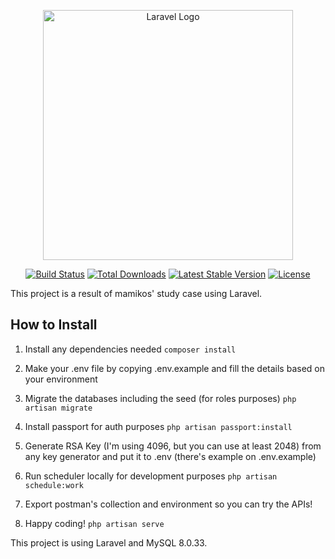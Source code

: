 <p align="center"><a href="https://laravel.com" target="_blank"><img src="https://raw.githubusercontent.com/laravel/art/master/logo-lockup/5%20SVG/2%20CMYK/1%20Full%20Color/laravel-logolockup-cmyk-red.svg" width="400" alt="Laravel Logo"></a></p>

<p align="center">
<a href="https://github.com/laravel/framework/actions"><img src="https://github.com/laravel/framework/workflows/tests/badge.svg" alt="Build Status"></a>
<a href="https://packagist.org/packages/laravel/framework"><img src="https://img.shields.io/packagist/dt/laravel/framework" alt="Total Downloads"></a>
<a href="https://packagist.org/packages/laravel/framework"><img src="https://img.shields.io/packagist/v/laravel/framework" alt="Latest Stable Version"></a>
<a href="https://packagist.org/packages/laravel/framework"><img src="https://img.shields.io/packagist/l/laravel/framework" alt="License"></a>
</p>

This project is a result of mamikos' study case using Laravel.

## How to Install

1. Install any dependencies needed
```composer install```

2. Make your .env file by copying .env.example and fill the details based on your environment

3. Migrate the databases including the seed (for roles purposes)
```php artisan migrate```

4. Install passport for auth purposes
```php artisan passport:install```

5. Generate RSA Key (I'm using 4096, but you can use at least 2048) from any key generator and put it to .env (there's example on .env.example)
6. Run scheduler locally for development purposes
```php artisan schedule:work```

7. Export postman's collection and environment so you can try the APIs!
8. Happy coding!
```php artisan serve```

This project is using Laravel and MySQL 8.0.33.
